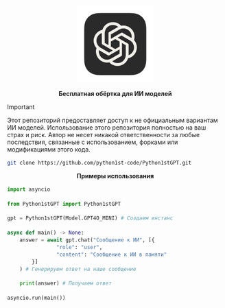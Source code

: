 <p align="center">
  <img width="180" src="./public/ChatGPT.png" alt="ChatGPT">
  <p align="center"><b>Бесплатная обёртка для ИИ моделей</b></p>
</p>

<div id="top"></div>

> [!IMPORTANT]
> Этот репозиторий предоставляет доступ к не официальным вариантам ИИ моделей. Использование этого репозитория полностью на ваш страх и риск. Автор не несет никакой ответственности за любые последствия, связанные с использованием, форками или модификациями этого кода.

```sh
git clone https://github.com/python1st-code/Python1stGPT.git
```

<p align="center"><strong>Примеры использования</strong></p>

```python
import asyncio

from Python1stGPT import Python1stGPT

gpt = Python1stGPT(Model.GPT4O_MINI) # Создаем инстанс

async def main() -> None:
    answer = await gpt.chat("Сообщение к ИИ", [{
                "role": "user",
                "content": "Сообщение к ИИ в памяти"
        }]
    ) # Генерируем ответ на наше сообщение

    print(answer) # Получаем ответ

asyncio.run(main())
```

